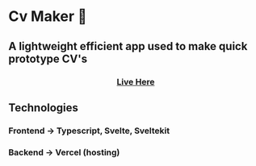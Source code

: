 <h1> Cv Maker 📝</h1>

<h2> <strong> A lightweight efficient app used to make quick prototype CV's </strong> </h2>



<h3 align="center"> 
  <a href="https://cv-builder.vaibhavvenkat.com/">Live Here</a>
</h3>



## Technologies

### Frontend -> Typescript, Svelte, Sveltekit
### Backend -> Vercel (hosting)
